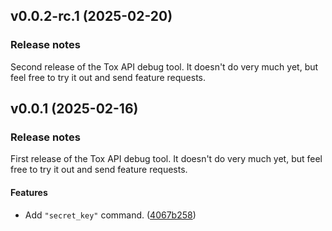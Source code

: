 <a name="v0.0.2-rc.1"></a>

## v0.0.2-rc.1 (2025-02-20)

### Release notes

Second release of the Tox API debug tool. It doesn't do very much yet, but feel free to try it out and send feature requests.

<a name="v0.0.1"></a>

## v0.0.1 (2025-02-16)

### Release notes

First release of the Tox API debug tool. It doesn't do very much yet, but feel free to try it out and send feature requests.

#### Features

- Add `"secret_key"` command. ([4067b258](https://github.com/TokTok/debugtox/commit/4067b258615b575abae094255d5107874345c52f))

